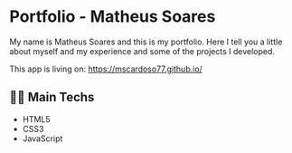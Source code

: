 # Portfolio - Matheus Soares

My name is Matheus Soares and this is my portfolio. Here I tell you a little about myself and my experience and some of the projects I developed.

This app is living on: https://mscardoso77.github.io/

## 👨‍💻 Main Techs

- HTML5
- CSS3
- JavaScript